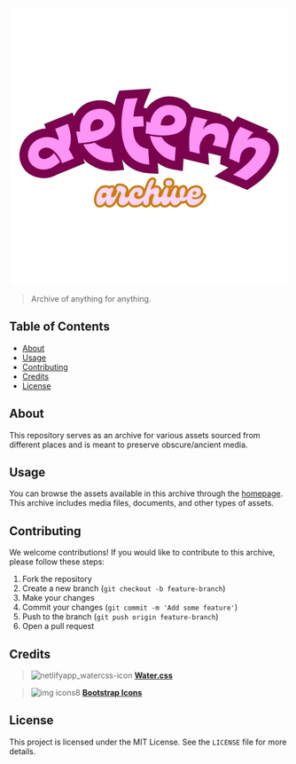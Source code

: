 <div align="center">
<img src="public/assets/images/aetern-removebg-preview.png" alt="logo">
</div>

> Archive of anything for anything.


## Table of Contents

- [About](#about)
- [Usage](#usage)
- [Contributing](#contributing)
- [Credits](#credits)
- [License](#license)

## About

This repository serves as an archive for various assets sourced from different places and is meant to preserve obscure/ancient media.

## Usage

You can browse the assets available in this archive through the [homepage](https://aetern.vercel.app). This archive includes media files, documents, and other types of assets.

## Contributing

We welcome contributions! If you would like to contribute to this archive, please follow these steps:
1. Fork the repository
2. Create a new branch (`git checkout -b feature-branch`)
3. Make your changes
4. Commit your changes (`git commit -m 'Add some feature'`)
5. Push to the branch (`git push origin feature-branch`)
6. Open a pull request

## Credits

> ![netlifyapp_watercss-icon](https://github.com/user-attachments/assets/f411d5db-3193-4b94-9ca5-b1a96ec20a95) [**Water.css**](https://github.com/kognise/water.css)
 
> ![img icons8](https://github.com/user-attachments/assets/9861a926-1123-4b16-80e1-3fe85e74fdf8)  [**Bootstrap Icons**](https://github.com/twbs/icons)

## License

This project is licensed under the MIT License. See the `LICENSE` file for more details.
